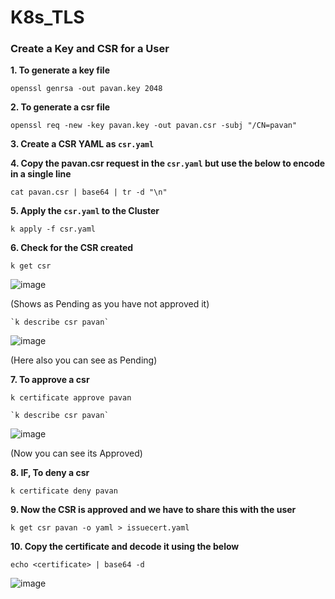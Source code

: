 # K8s_TLS

### Create a Key and CSR for a User

**1. To generate a key file**
```
openssl genrsa -out pavan.key 2048
```

**2. To generate a csr file**
```
openssl req -new -key pavan.key -out pavan.csr -subj "/CN=pavan"
```

**3. Create a CSR YAML as `csr.yaml`**

**4. Copy the pavan.csr request in the `csr.yaml` but use the below to encode in a single line**
```
cat pavan.csr | base64 | tr -d "\n"
```

**5. Apply the `csr.yaml` to the Cluster**
```
k apply -f csr.yaml
```

**6. Check for the CSR created**
```
k get csr
```
![image](https://github.com/user-attachments/assets/ecf627a8-243a-40e9-ab0e-615e3b09ceaa)

(Shows as Pending as you have not approved it)

```
`k describe csr pavan`
```
![image](https://github.com/user-attachments/assets/adde8245-5d76-4ab6-86c0-dfef9986d66f)

(Here also you can see as Pending)

**7. To approve a csr**
```
k certificate approve pavan
```
```
`k describe csr pavan`
```
![image](https://github.com/user-attachments/assets/fa3baa79-b5ce-4184-ba27-599c31f3712f)

(Now you can see its Approved)

**8. IF, To deny a csr**
```
k certificate deny pavan
```

**9. Now the CSR is approved and we have to share this with the user**
```
k get csr pavan -o yaml > issuecert.yaml
```

**10. Copy the certificate and decode it using the below**
```
echo <certificate> | base64 -d
```
![image](https://github.com/user-attachments/assets/64f4b248-c5f5-413f-a06c-b50002abb500)
